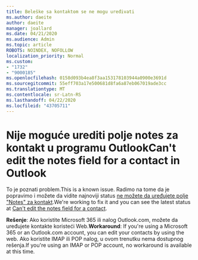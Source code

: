 ```yaml
---
title: Beleške sa kontaktom se ne mogu uređivati
ms.author: daeite
author: daeite
manager: joallard
ms.date: 04/21/2020
ms.audience: Admin
ms.topic: article
ROBOTS: NOINDEX, NOFOLLOW
localization_priority: Normal
ms.custom:
- "1732"
- "9000185"
ms.openlocfilehash: 0158d093b4ea8f3aa153178103944a0900e3691d
ms.sourcegitcommit: 55eff703a17e500681d8fa6a87eb067019ade3cc
ms.translationtype: MT
ms.contentlocale: sr-Latn-RS
ms.lasthandoff: 04/22/2020
ms.locfileid: "43705711"
---
```

# <a name="cant-edit-the-notes-field-for-a-contact-in-outlook"></a><span data-ttu-id="c2167-102">Nije moguće urediti polje notes za kontakt u programu Outlook</span><span class="sxs-lookup"><span data-stu-id="c2167-102">Can't edit the notes field for a contact in Outlook</span></span>

<span data-ttu-id="c2167-103">To je poznati problem.</span><span class="sxs-lookup"><span data-stu-id="c2167-103">This is a known issue.</span></span> <span data-ttu-id="c2167-104">Radimo na tome da je popravimo i možete da vidite najnoviji status [ne možete da uređujete polje "Notes" za kontakt](https://support.office.com/article/fb8394ce-04ce-48b5-bae4-be46f77f10fe).</span><span class="sxs-lookup"><span data-stu-id="c2167-104">We're working to fix it and you can see the latest status at [Can't edit the notes field for a contact](https://support.office.com/article/fb8394ce-04ce-48b5-bae4-be46f77f10fe).</span></span>

<span data-ttu-id="c2167-105">**Rešenje**: Ako koristite Microsoft 365 ili nalog Outlook.com, možete da uređujete kontakte koristeći Web.</span><span class="sxs-lookup"><span data-stu-id="c2167-105">**Workaround**: If you're using a Microsoft 365 or an Outlook.com account, you can edit your contacts by using the web.</span></span> <span data-ttu-id="c2167-106">Ako koristite IMAP ili POP nalog, u ovom trenutku nema dostupnog rešenja.</span><span class="sxs-lookup"><span data-stu-id="c2167-106">If you're using an IMAP or POP account, no workaround is available at this time.</span></span>